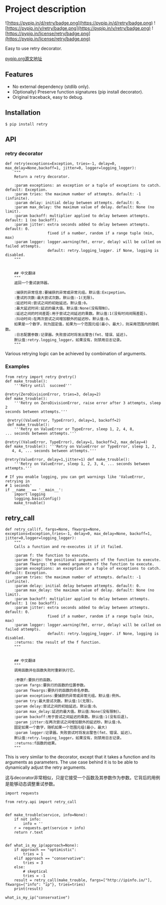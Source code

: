 # Project description
 
![https://pypip.in/d/retry/badge.png](https://pypip.in/d/retry/badge.png)
![https://pypip.in/v/retry/badge.png](https://pypip.in/v/retry/badge.png)
![https://pypip.in/license/retry/badge.png](https://pypip.in/license/retry/badge.png)


Easy to use retry decorator. 

[pypip.org源文地址](https://pypi.org/project/retry/)

## Features
- No external dependency (stdlib only).
- (Optionally) Preserve function signatures (pip install decorator).
- Original traceback, easy to debug. 


## Installation
```
$ pip install retry 
```
## API
### retry decorator
```
def retry(exceptions=Exception, tries=-1, delay=0, max_delay=None,backoff=1, jitter=0, logger=logging_logger): 
    """ 
    Return a retry decorator.
    
    :param exceptions: an exception or a tuple of exceptions to catch. default: Exception.
    :param tries: the maximum number of attempts. default: -1 (infinite).
    :param delay: initial delay between attempts. default: 0.
    :param max_delay: the maximum value of delay. default: None (no limit).
    :param backoff: multiplier applied to delay between attempts. default: 1 (no backoff).
    :param jitter: extra seconds added to delay between attempts. default: 0.
                   fixed if a number, random if a range tuple (min, max)
    :param logger: logger.warning(fmt, error, delay) will be called on failed attempts.
                   default: retry.logging_logger. if None, logging is disabled.
    """
        
    
    ## 中文翻译
    """
    返回一个重试装饰器。
    
    :捕获的异常信息:要捕获的异常或异常元组。默认值:Excpeption。
    :重试的次数:最大尝试次数。默认值:-1(无限)。
    :延迟时间:尝试之间的初始延迟。默认值:0。
    :最大延迟时间:延迟的最大值。默认值:None(没有限制)。
    :延迟之间的时间差距:用于尝试之间延迟的乘数。默认值:1(没有时间间隔差距)。
    :抖动时间:在两次尝试之间增加额外的延迟秒。默认值:0。
    如果是一个数字，则为固定值，如果为一个范围元组(最小，最大)，则采用范围内的随机数。
    :日志配置参数:记录器。失败尝试时将发出警告(fmt、错误、延迟)。
    默认值:retry.logging_logger。如果没有，则禁用日志记录。
    """
```
Various retrying logic can be achieved by combination of arguments.

### Examples 
```
from retry import retry @retry()
def make_trouble():
    '''Retry until  succeed'''
```

```
@retry(ZeroDivisionError, tries=3, delay=2)
def make_trouble():
    '''Retry on ZeroDivisionError, raise error after 3 attempts, sleep 2
seconds between attempts.'''
```

```
 @retry((ValueError, TypeError), delay=1, backoff=2)
 def make_trouble():
    '''Retry on ValueError or TypeError, sleep 1, 2, 4, 8,
... seconds between attempts.'''
```


```
@retry((ValueError, TypeError), delay=1, backoff=2, max_delay=4)
def make_trouble(): '''Retry on ValueError or TypeError, sleep 1, 2,
   4, 4, ... seconds between attempts.'''
```


```
@retry(ValueError, delay=1,jitter=1) def make_trouble():
    '''Retry on ValueError, sleep 1, 2, 3, 4, ... seconds between attempts.'''

```
```
# If you enable logging, you can get warnings like 'ValueError, retrying in
# 1 seconds'
if __name__ == '__main__':
    import logging
    logging.basicConfig()
    make_trouble()
```
## retry_call
```
def retry_call(f, fargs=None, fkwargs=None, exceptions=Exception,tries=-1, delay=0, max_delay=None, backoff=1, jitter=0,logger=logging_logger):
    """
    Calls a function and re-executes it if it failed.

    :param f: the function to execute.
    :param fargs: the positional arguments of the function to execute.
    :param fkwargs: the named arguments of the function to execute.
    :param exceptions: an exception or a tuple of exceptions to catch. default: Exception.
    :param tries: the maximum number of attempts. default: -1 (infinite).
    :param delay: initial delay between attempts. default: 0.
    :param max_delay: the maximum value of delay. default: None (no limit).
    :param backoff: multiplier applied to delay between attempts. default: 1 (no backoff).
    :param jitter: extra seconds added to delay between attempts. default: 0.
                   fixed if a number, random if a range tuple (min, max)
    :param logger: logger.warning(fmt, error, delay) will be called on failed attempts.
                   default: retry.logging_logger. if None, logging is disabled.
    :returns: the result of the f function.
    """
    
    
    ## 中文翻译
    """
    调用函数并在函数失败时重新执行它。
    
    :参数f:要执行的函数。
    :param fargs:要执行的函数的位置参数。
    :param fkwargs:要执行的函数的命名参数。
    :param exceptions:要捕获的异常或异常元组。默认值:例外。
    :param try:最大尝试次数。默认值:1(无限)。
    :param delay:尝试之间的初始延迟。默认值:0。
    :param max_delay:延迟的最大值。默认值:None(没有限制)。
    :param backoff:用于尝试之间延迟的乘数。默认值:1(没有后退)。
    :param jitter:在两次尝试之间增加额外的延迟秒。默认值:0。
    固定如果一个数字，随机如果一个范围元组(最小，最大)
    :param logger:记录器。失败尝试时将发出警告(fmt、错误、延迟)。
    默认值:retry.logging_logger。如果没有，则禁用日志记录。
    :returns:f函数的结果。
    """
```


This is very similar to the decorator, except that it takes a function and its arguments as parameters. The use case behind it is to be able to dynamically adjust the retry arguments.

这与decorator非常相似，只是它接受一个函数及其参数作为参数。它背后的用例是能够动态调整重试参数。

```
import requests

from retry.api import retry_call


def make_trouble(service, info=None):
    if not info:
        info = ''
    r = requests.get(service + info)
    return r.text


def what_is_my_ip(approach=None):
    if approach == "optimistic":
        tries = 1
    elif approach == "conservative":
        tries = 3
    else:
        # skeptical
        tries = -1
    result = retry_call(make_trouble, fargs=["http://ipinfo.io/"], fkwargs={"info": "ip"}, tries=tries)
    print(result)

what_is_my_ip("conservative")
```